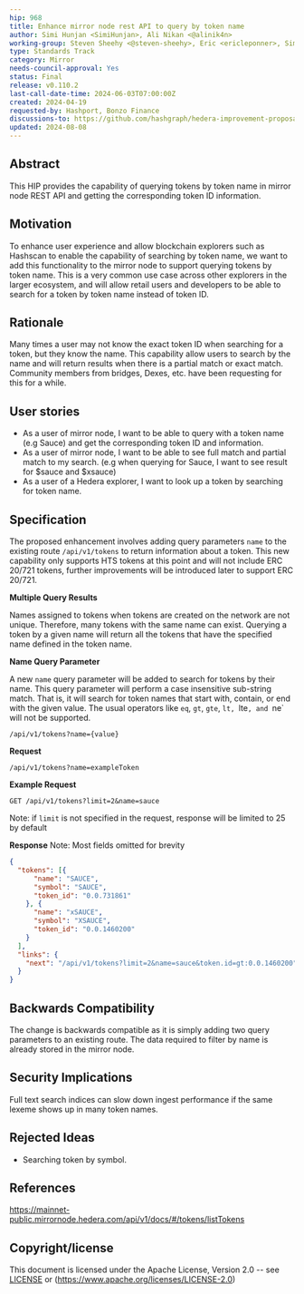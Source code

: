 ```yaml
---
hip: 968
title: Enhance mirror node rest API to query by token name
author: Simi Hunjan <SimiHunjan>, Ali Nikan <@alinik4n>
working-group: Steven Sheehy <@steven-sheehy>, Eric <ericleponner>, Simon <svienot>
type: Standards Track
category: Mirror
needs-council-approval: Yes
status: Final
release: v0.110.2
last-call-date-time: 2024-06-03T07:00:00Z
created: 2024-04-19
requested-by: Hashport, Bonzo Finance
discussions-to: https://github.com/hashgraph/hedera-improvement-proposal/pull/968
updated: 2024-08-08
---
```


## Abstract

This HIP provides the capability of querying tokens by token name in mirror node REST API and getting the corresponding token ID information.

## Motivation

To enhance user experience and allow blockchain explorers such as Hashscan to enable the capability of searching by token name, we want to add this functionality to the mirror node to support querying tokens by token name.
This is a very common use case across other explorers in the larger ecosystem, and will allow retail users and developers to be able to search for a token by token name instead of token ID.

## Rationale

Many times a user may not know the exact token ID when searching for a token, but they know the name. This capability allow users to search by the name and will return results when there is a partial match or exact match. Community members from bridges, Dexes, etc. have been requesting for this for a while.

## User stories

- As a user of mirror node, I want to be able to query with a token name (e.g Sauce) and get the corresponding token ID and information.
- As a user of mirror node, I want to be able to see full match and partial match to my search. (e.g when querying for Sauce, I want to see result for $sauce and $xsauce)
- As a user of a Hedera explorer, I want to look up a token by searching for token name.

## Specification

The proposed enhancement involves adding  query parameters `name` to the existing route `/api/v1/tokens` to return information about a token.  This new capability only supports HTS tokens at this point and will not include ERC 20/721 tokens, further improvements will be introduced later to support ERC 20/721.

**Multiple Query Results**

Names assigned to tokens when tokens are created on the network are not unique. Therefore, many tokens with the same name can exist. Querying a token by a given name will return all the tokens that have the specified name defined in the token name.

**Name Query Parameter**

A new `name` query parameter will be added to search for tokens by their name. This query parameter will perform a case insensitive sub-string match. That is, it will search for token names that start with, contain, or end with the given value. The usual operators like `eq`, `gt`, `gte`, `lt, `lte`, and `ne` will not be supported.

`/api/v1/tokens?name={value}`


**Request**
```
/api/v1/tokens?name=exampleToken
```
**Example Request** 

```
GET /api/v1/tokens?limit=2&name=sauce
```
Note: if ```limit``` is not specified in the request, response will be limited to 25 by default

**Response** 
Note: Most fields omitted for brevity

```json
{
  "tokens": [{
      "name": "SAUCE",
      "symbol": "SAUCE",
      "token_id": "0.0.731861"
    }, {
      "name": "xSAUCE",
      "symbol": "XSAUCE",
      "token_id": "0.0.1460200"
    }
  ],
  "links": {
    "next": "/api/v1/tokens?limit=2&name=sauce&token.id=gt:0.0.1460200"
  }
}
```

## **Backwards Compatibility**

The change is backwards compatible as it is simply adding two query parameters to an existing route. The data required to filter by name is already stored in the mirror node.

## Security Implications

Full text search indices can slow down ingest performance if the same lexeme shows up in many token names.

## Rejected Ideas

- Searching token by symbol.

## References

https://mainnet-public.mirrornode.hedera.com/api/v1/docs/#/tokens/listTokens

## Copyright/license

This document is licensed under the Apache License, Version 2.0 -- see [LICENSE](https://www.notion.so/LICENSE) or (https://www.apache.org/licenses/LICENSE-2.0)
